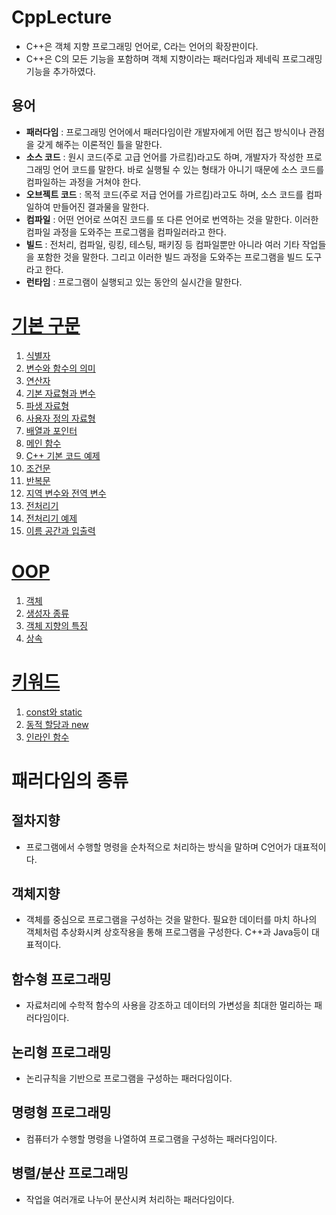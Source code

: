 # CppLecture
- C++은 객체 지향 프로그래밍 언어로, C라는 언어의 확장판이다.
- C++은 C의 모든 기능을 포함하며 객체 지향이라는 패러다임과 제네릭 프로그래밍 기능을 추가하였다.
## 용어
- **패러다임** : 프로그래밍 언어에서 패러다임이란 개발자에게 어떤 접근 방식이나 관점을 갖게 해주는 이론적인 틀을 말한다.
- **소스 코드** : 원시 코드(주로 고급 언어를 가르킴)라고도 하며, 개발자가 작성한 프로그래밍 언어 코드를 말한다. 바로 실행될 수 있는 형태가 아니기 때문에 소스 코드를 컴파일하는 과정을 거쳐야 한다.
- **오브젝트 코드** : 목적 코드(주로 저급 언어를 가르킴)라고도 하며, 소스 코드를 컴파일하여 만들어진 결과물을 말한다.
- **컴파일** : 어떤 언어로 쓰여진 코드를 또 다른 언어로 번역하는 것을 말한다. 이러한 컴파일 과정을 도와주는 프로그램을 컴파일러라고 한다.
- **빌드** : 전처리, 컴파일, 링킹, 테스팅, 패키징 등 컴파일뿐만 아니라 여러 기타 작업들을 포함한 것을 말한다. 그리고 이러한 빌드 과정을 도와주는 프로그램을 빌드 도구라고 한다.
- **런타임** : 프로그램이 실행되고 있는 동안의 실시간을 말한다.
# [기본 구문](./BasicSyntax/Syntax/)
1. [식별자](./BasicSyntax/Syntax/Identifier.md)
2. [변수와 함수의 의미](./BasicSyntax/Syntax/VariableAndFunction.md)
3. [연산자](./BasicSyntax/Syntax/Operator.md)
4. [기본 자료형과 변수](./BasicSyntax/Syntax/PrimaryDataType.md)
5. [파생 자료형](./BasicSyntax/Syntax/DerivedDataType.md)
6. [사용자 정의 자료형](./BasicSyntax/Syntax/UserDefinedDataType.md)
7. [배열과 포인터](./BasicSyntax/Syntax/ArrayAndPointer.md)
8. [메인 함수](./BasicSyntax/Syntax/MainFunction.md)
9. [C++ 기본 코드 예제](./BasicSyntax/Example/CppExample.md)
10. [조건문](./BasicSyntax/Syntax/IfConditionalStatements.md)
11. [반복문](./BasicSyntax/Syntax/LoopStatements.md)
12. [지역 변수와 전역 변수](./BasicSyntax/Syntax/LocalAndGlobalVariables.md)
13. [전처리기](./BasicSyntax/Syntax/Preprocessor.md)
14. [전처리기 예제](./BasicSyntax/Example/PreprocessorExample.md)
15. [이름 공간과 입출력](./BasicSyntax/Syntax/NamespaceAndIOstream.md)
# [OOP](./BasicSyntax/OOP/)
1. [객체](./BasicSyntax/OOP/ObjectOriented.md)
2. [생성자 종류](./BasicSyntax/OOP/Constructors.md)
3. [객체 지향의 특징](./BasicSyntax/OOP/CharacteristicsOfOOP.md)
4. [상속](./BasicSyntax/OOP/Inheritance.md)
# [키워드](./BasicSyntax/Keyword/)
1. [const와 static](./BasicSyntax/Keyword/ConstAndStatic.md)
2. [동적 할당과 new](./BasicSyntax/Keyword/Malloc.md)
3. [인라인 함수](./BasicSyntax/Keyword/Inline.md)
# 패러다임의 종류
## 절차지향
- 프로그램에서 수행할 명령을 순차적으로 처리하는 방식을 말하며 C언어가 대표적이다.
## 객체지향
- 객체를 중심으로 프로그램을 구성하는 것을 말한다. 필요한 데이터를 마치 하나의 객체처럼 추상화시켜 상호작용을 통해 프로그램을 구성한다. C++과 Java등이 대표적이다.
## 함수형 프로그래밍
- 자료처리에 수학적 함수의 사용을 강조하고 데이터의 가변성을 최대한 멀리하는 패러다임이다.
## 논리형 프로그래밍
- 논리규칙을 기반으로 프로그램을 구성하는 패러다임이다.
## 명령형 프로그래밍
- 컴퓨터가 수행할 명령을 나열하여 프로그램을 구성하는 패러다임이다.
## 병렬/분산 프로그래밍
- 작업을 여러개로 나누어 분산시켜 처리하는 패러다임이다.
